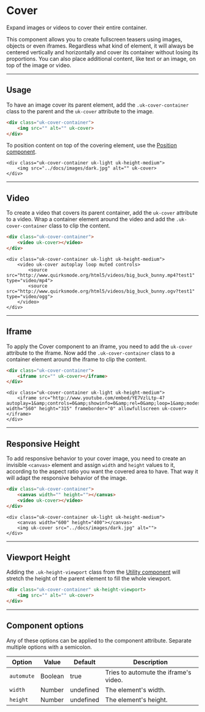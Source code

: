# Cover

<p class="uk-text-lead">Expand images or videos to cover their entire container.</p>

This component allows you to create fullscreen teasers using images, objects or even iframes. Regardless what kind of element, it will always be centered vertically and horizontally and cover its container without losing its proportions. You can also place additional content, like text or an image, on top of the image or video.

***

## Usage

To have an image cover its parent element, add the `.uk-cover-container` class to the parent and the `uk-cover` attribute to the image.

```html
<div class="uk-cover-container">
    <img src="" alt="" uk-cover>
</div>
```

To position content on top of the covering element, use the [Position component](position.md).

```example
<div class="uk-cover-container uk-light uk-height-medium">
    <img src="../docs/images/dark.jpg" alt="" uk-cover>
</div>
```

***

## Video

To create a video that covers its parent container, add the `uk-cover` attribute to a video. Wrap a container element around the video and add the `.uk-cover-container` class to clip the content.

```html
<div class="uk-cover-container">
    <video uk-cover></video>
</div>
```

```example
<div class="uk-cover-container uk-light uk-height-medium">
    <video uk-cover autoplay loop muted controls>
        <source src="http://www.quirksmode.org/html5/videos/big_buck_bunny.mp4?test1" type="video/mp4">
        <source src="http://www.quirksmode.org/html5/videos/big_buck_bunny.ogv?test1" type="video/ogg">
    </video>
</div>
```

***

## Iframe

To apply the Cover component to an iframe, you need to add the `uk-cover` attribute to the iframe. Now add the `.uk-cover-container` class to a container element around the iframe to clip the content.

```html
<div class="uk-cover-container">
    <iframe src="" uk-cover></iframe>
</div>
```

```example
<div class="uk-cover-container uk-light uk-height-medium">
    <iframe src="http://www.youtube.com/embed/YE7VzlLtp-4?autoplay=1&amp;controls=0&amp;showinfo=0&amp;rel=0&amp;loop=1&amp;modestbranding=1&amp;wmode=transparent" width="560" height="315" frameborder="0" allowfullscreen uk-cover></iframe>
</div>
```

***

## Responsive Height

To add responsive behavior to your cover image, you need to create an invisible `<canvas>` element and assign `width` and `height` values to it, according to the aspect ratio you want the covered area to have. That way it will adapt the responsive behavior of the image.

```html
<div class="uk-cover-container">
    <canvas width="" height=""></canvas>
    <video uk-cover></video>
</div>
```

```example
<div class="uk-cover-container uk-light uk-height-medium">
    <canvas width="600" height="400"></canvas>
    <img uk-cover src="../docs/images/dark.jpg" alt="">
</div>
```

***

## Viewport Height

Adding the `.uk-height-viewport` class from the [Utility component](utility.md) will stretch the height of the parent element to fill the whole viewport.

```html
<div class="uk-cover-container" uk-height-viewport>
    <img src="" alt="" uk-cover>
</div>
```

***

## Component options

Any of these options can be applied to the component attribute. Separate multiple options with a semicolon.

| Option | Value | Default | Description |
| --- | --- | --- | --- |
| `automute` | Boolean | true | Tries to automute the iframe's video. |
| `width` | Number | undefined | The element's width. |
| `height` | Number | undefined | The element's height. |
